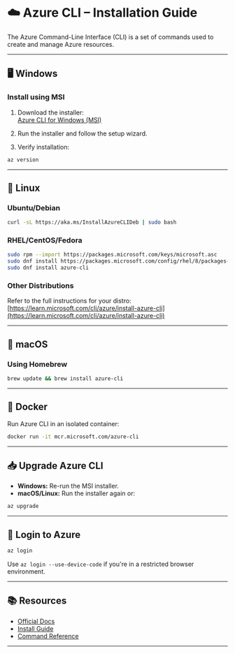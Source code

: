 # ☁️ Azure CLI – Installation Guide

The Azure Command-Line Interface (CLI) is a set of commands used to create and manage Azure resources.

---

## 🖥️ Windows

### Install using MSI

1. Download the installer:  
   [Azure CLI for Windows (MSI)](https://aka.ms/installazurecliwindows)

2. Run the installer and follow the setup wizard.

3. Verify installation:

```powershell
az version
```

---

## 🐧 Linux

### Ubuntu/Debian

```bash
curl -sL https://aka.ms/InstallAzureCLIDeb | sudo bash
```

### RHEL/CentOS/Fedora

```bash
sudo rpm --import https://packages.microsoft.com/keys/microsoft.asc
sudo dnf install https://packages.microsoft.com/config/rhel/8/packages-microsoft-prod.rpm
sudo dnf install azure-cli
```

### Other Distributions

Refer to the full instructions for your distro:  
[https://learn.microsoft.com/cli/azure/install-azure-cli](https://learn.microsoft.com/cli/azure/install-azure-cli)

---

## 🍎 macOS

### Using Homebrew

```bash
brew update && brew install azure-cli
```

---

## 🐳 Docker

Run Azure CLI in an isolated container:

```bash
docker run -it mcr.microsoft.com/azure-cli
```

---

## 📥 Upgrade Azure CLI

- **Windows:** Re-run the MSI installer.
- **macOS/Linux:** Run the installer again or:

```bash
az upgrade
```

---

## 🔐 Login to Azure

```bash
az login
```

Use `az login --use-device-code` if you're in a restricted browser environment.

---

## 📚 Resources

- [Official Docs](https://learn.microsoft.com/cli/azure/)
- [Install Guide](https://learn.microsoft.com/cli/azure/install-azure-cli)
- [Command Reference](https://learn.microsoft.com/cli/azure/reference-index)

---